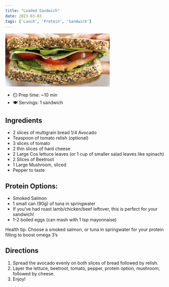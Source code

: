 ```yaml
---
title: "Loaded Sandwich"
date: 2023-03-03
tags: ['Lunch', 'Protein', 'Sandwich']
---
```


![Loaded Sandwich](/recipes/pix/loaded-sandwich.png)

- ⏲️ Prep time: ~10 min
- 🍽️ Servings: 1 sandwich

## Ingredients

- 2 slices of multigrain bread 1/4 Avocado
- Teaspoon of tomato relish (optional)
- 3 slices of tomato
- 2 thin slices of hard cheese
- 2 Large Cos lettuce leaves (or 1 cup of smaller salad leaves like spinach)
- 2 Slices of Beetroot
- 1 Large Mushroom, sliced
- Pepper to taste


## Protein Options:

- Smoked Salmon
- 1 small can (90g) of tuna in springwater
- If you’ve had roast lamb/chicken/beef leftover, this is perfect for your sandwich!
- 1-2 boiled eggs (can mash with 1 tsp mayonnaise)

Health tip: Choose a smoked salmon, or tuna in springwater for your protein filling to boost omega 3’s

## Directions

1. Spread the avocado evenly on both slices of bread followed by relish.
2. Layer the lettuce, beetroot, tomato, pepper, protein option, mushroom, followed by cheese.
3. Enjoy!
